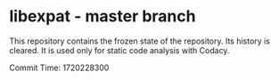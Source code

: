 # libexpat - master branch

This repository contains the frozen state of the repository.
Its history is cleared. It is used only for static code
analysis with Codacy.

Commit Time: 1720228300